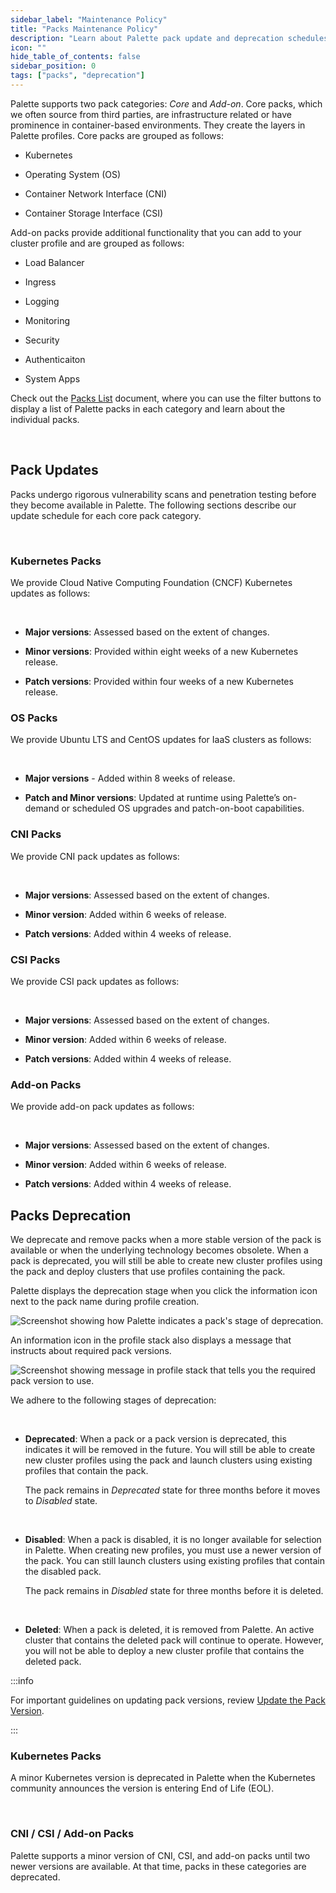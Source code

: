 ```yaml
---
sidebar_label: "Maintenance Policy"
title: "Packs Maintenance Policy"
description: "Learn about Palette pack update and deprecation schedules."
icon: ""
hide_table_of_contents: false
sidebar_position: 0
tags: ["packs", "deprecation"]
---
```


Palette supports two pack categories: *Core* and *Add-on*. Core packs, which we often source from third parties, are infrastructure related or have prominence in container-based environments. They create the layers in Palette profiles. Core packs are grouped as follows:

- Kubernetes

- Operating System (OS)

- Container Network Interface (CNI)

- Container Storage Interface (CSI)


Add-on packs provide additional functionality that you can add to your cluster profile and are grouped as follows:

- Load Balancer

- Ingress

- Logging

- Monitoring

- Security

- Authenticaiton

- System Apps


Check out the [Packs List](integrations.mdx) document, where you can use the filter buttons to display a list of Palette packs in each category and learn about the individual packs.

<br />

## Pack Updates

Packs undergo rigorous vulnerability scans and penetration testing before they become available in Palette. The following sections describe our update schedule for each core pack category. 

<br />

### Kubernetes Packs

We provide Cloud Native Computing Foundation (CNCF) Kubernetes updates as follows:

<br />

- **Major versions**: Assessed based on the extent of changes.


- **Minor versions**: Provided within eight weeks of a new Kubernetes release.


- **Patch versions**: Provided within four weeks of a new Kubernetes release.



### OS Packs

We provide Ubuntu LTS and CentOS updates for IaaS clusters as follows:

<br />

- **Major versions** - Added within 8 weeks of release.


- **Patch and Minor versions**:  Updated at runtime using Palette’s on-demand or scheduled OS upgrades and patch-on-boot capabilities.


### CNI Packs

We provide CNI pack updates as follows:

<br />

- **Major versions**: Assessed based on the extent of changes.


- **Minor version**: Added within 6 weeks of release.


- **Patch versions**: Added within 4 weeks of release.


### CSI Packs

We provide CSI pack updates as follows:

<br />

- **Major versions**: Assessed based on the extent of changes.


- **Minor version**: Added within 6 weeks of release.


- **Patch versions**: Added within 4 weeks of release.


### Add-on Packs

We provide add-on pack updates as follows:

<br />

- **Major versions**: Assessed based on the extent of changes.


- **Minor version**: Added within 6 weeks of release.


- **Patch versions**: Added within 4 weeks of release.


## Packs Deprecation


We deprecate and remove packs when a more stable version of the pack is available or when the underlying technology becomes obsolete. When a pack is deprecated, you will still be able to create new cluster profiles using the pack and deploy clusters that use profiles containing the pack.

Palette displays the deprecation stage when you click the information icon next to the pack name during profile creation. 

![Screenshot showing how Palette indicates a pack's stage of deprecation.](/integrations_deprecation-stage.png)

An information icon in the profile stack also displays a message that instructs about required pack versions.

![Screenshot showing message in profile stack that tells you the required pack version to use.](/integrations_deprecation-profile-stack-msg.png)

We adhere to the following stages of deprecation: 

<br />

- **Deprecated**: When a pack or a pack version is deprecated, this indicates it will be removed in the future. You will still be able to create new cluster profiles using the pack and launch clusters using existing profiles that contain the pack.

   The pack remains in *Deprecated* state for three months before it moves to *Disabled* state.

   <br />

- **Disabled**: When a pack is disabled, it is no longer available for selection in Palette. When creating new profiles, you must use a newer version of the pack. You can still launch clusters using existing profiles that contain the disabled pack.

  The pack remains in *Disabled* state for three months before it is deleted.

  <br />

- **Deleted**: When a pack is deleted, it is removed from Palette. An active cluster that contains the deleted pack will continue to operate. However, you will not be able to deploy a new cluster profile that contains the deleted pack. 

:::info

For important guidelines on updating pack versions, review [Update the Pack Version](../cluster-profiles/task-update-profile.md#update-the-pack-version).

:::

### Kubernetes Packs

A minor Kubernetes version is deprecated in Palette when the Kubernetes community announces the version is entering End of Life (EOL). 

<br />

### CNI / CSI / Add-on Packs

Palette supports a minor version of CNI, CSI, and add-on packs until two newer versions are available. At that time, packs in these categories are deprecated.